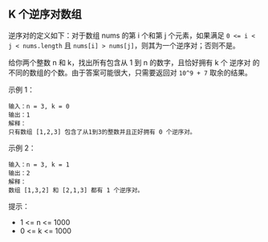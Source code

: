 ## K 个逆序对数组

逆序对的定义如下：对于数组 nums 的第 i 个和第 j 个元素，如果满足 `0 <= i < j < nums.length` 且 `nums[i] > nums[j]`，则其为一个逆序对；否则不是。

给你两个整数 n 和 k，找出所有包含从 1 到 n 的数字，且恰好拥有 k 个 逆序对 的不同的数组的个数。由于答案可能很大，只需要返回对 `10^9 + 7` 取余的结果。


示例 1：

```
输入：n = 3, k = 0
输出：1
解释：
只有数组 [1,2,3] 包含了从1到3的整数并且正好拥有 0 个逆序对。
```

示例 2：

```
输入：n = 3, k = 1
输出：2
解释：
数组 [1,3,2] 和 [2,1,3] 都有 1 个逆序对。
```

提示：

* 1 <= n <= 1000
* 0 <= k <= 1000